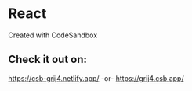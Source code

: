 # React
Created with CodeSandbox

## Check it out on:
https://csb-grij4.netlify.app/
        -or-
https://grij4.csb.app/
